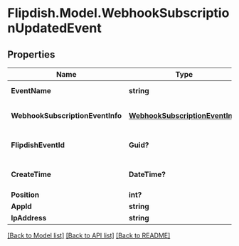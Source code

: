 # Flipdish.Model.WebhookSubscriptionUpdatedEvent
## Properties

Name | Type | Description | Notes
------------ | ------------- | ------------- | -------------
**EventName** | **string** | The event name | [optional] 
**WebhookSubscriptionEventInfo** | [**WebhookSubscriptionEventInfo**](WebhookSubscriptionEventInfo.md) | Webhook subscription details | [optional] 
**FlipdishEventId** | **Guid?** | The identitfier of the event | [optional] 
**CreateTime** | **DateTime?** | The time of creation of the event | [optional] 
**Position** | **int?** | Position | [optional] 
**AppId** | **string** | App id | [optional] 
**IpAddress** | **string** | Ip Address | [optional] 

[[Back to Model list]](../README.md#documentation-for-models) [[Back to API list]](../README.md#documentation-for-api-endpoints) [[Back to README]](../README.md)

